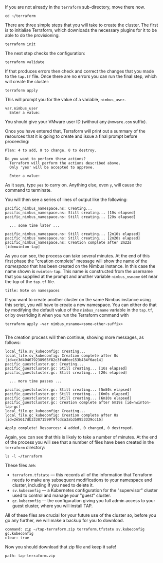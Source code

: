If you are not already in the `terraform` sub-directory, move there
now.

```execute
cd ~/terraform
```

There are three simple steps that you will take to create the cluster.
The first is to initialise Terraform, which downloads the necessary
plugins for it to be able to do the provisioning.

```execute
terraform init
```

The next step checks the configuration:

```execute
terraform validate
```

If that produces errors then check and correct the changes that you
made to the `tap.tf` file.
Once there are no errors you can run the final step, which will
create the cluster:

```execute
terraform apply
```

This will prompt you for the value of a variable, `nimbus_user`.

```text
var.nimbus_user
  Enter a value: 
```

You should give your VMware user ID (without any `@vmware.com` suffix).

Once you have entered that, Terraform will print out a summary of
the resources that it is going to create and issue a final prompt
before proceeding:

```text
Plan: 4 to add, 0 to change, 0 to destroy.

Do you want to perform these actions?
  Terraform will perform the actions described above.
  Only 'yes' will be accepted to approve.

  Enter a value: 
```

As it says, type `yes` to carry on.
Anything else, even `y`, will cause the command to terminate.

You will then see a series of lines of output like the following:

```
pacific_nimbus_namespace.ns: Creating...
pacific_nimbus_namespace.ns: Still creating... [10s elapsed]
pacific_nimbus_namespace.ns: Still creating... [20s elapsed]

  ... some time later ...

pacific_nimbus_namespace.ns: Still creating... [2m10s elapsed]
pacific_nimbus_namespace.ns: Still creating... [2m20s elapsed]
pacific_nimbus_namespace.ns: Creation complete after 2m22s [id=nwinton-tap]
```

As you can see, the process can take several minutes.
At the end of this first phase the "creation complete" message will
show the name of the _namespace_ that has been created on the
Nimbus instance.
In this case the name shown is `nwinton-tap`.
This name is constructed from the username that you supplied
at the prompt and another variable `nimbus_nsname` set near the
top of the `tap.tf` file.

```section:begin
title: Note on namespaces
```

If you want to create another cluster on the same Nimbus instance
using this script, you will have to create a new namespace.
You can either do that by modifying the default value of the
`nimbus_nsname` variable in the `tap.tf`, or by overriding it when
you run the Terraform command with

```
terraform apply -var nimbus_nsname=<some-other-suffix>
```

```section:end
```

The creation process will then continue, showing more messages,
as follows:

```text
local_file.sv_kubeconfig: Creating...
local_file.sv_kubeconfig: Creation complete after 0s [id=cc3d404679238965f82c3f4d6ee153b434f6ae14]
pacific_guestcluster.gc: Creating...
pacific_guestcluster.gc: Still creating... [10s elapsed]
pacific_guestcluster.gc: Still creating... [20s elapsed]

  ... more time passes ...

pacific_guestcluster.gc: Still creating... [5m50s elapsed]
pacific_guestcluster.gc: Still creating... [6m0s elapsed]
pacific_guestcluster.gc: Still creating... [6m10s elapsed]
pacific_guestcluster.gc: Creation complete after 6m19s [id=nwinton-tap-gc]
local_file.gc_kubeconfig: Creating...
local_file.gc_kubeconfig: Creation complete after 0s [id=2e5617db333871599f9fcdca3ab3b0953339cc16]

Apply complete! Resources: 4 added, 0 changed, 0 destroyed.
```

Again, you can see that this is likely to take a number of minutes.
At the end of the process you will see that a number of files
have been created in the `terraform` directory:

```execute
ls -l ~/terraform
```

These files are:

* `terraform.tfstate` &mdash; this records all of the information that
Terraform needs to make any subsequent modifications to your namespace
and cluster, including if you need to delete it.
* `sv.kubeconfig` &mdash; a Kubernetes configuration for the "supervisor"
cluster used to control and manage your "guest" cluster.
* `gc.kubeconfig` &mdash; the configuration giving you full admin access
to your guest cluster, where you will install TAP.

All of these files are crucial for your future use of the cluster so,
before you go any further, we will make a backup for you to download.

```terminal:execute
command: zip ~/tap-terraform.zip terraform.tfstate sv.kubeconfig gc.kubeconfig
clear: true
```

Now you should download that zip file and keep it safe!

```files:download-file
path: tap-terraform.zip
```